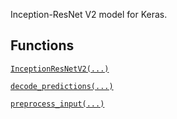 Inception-ResNet V2 model for Keras.



## Functions
[ `InceptionResNetV2(...)` ](https://tensorflow.google.cn/api_docs/python/tf/keras/applications/InceptionResNetV2)

[ `decode_predictions(...)` ](https://tensorflow.google.cn/api_docs/python/tf/keras/applications/inception_resnet_v2/decode_predictions)

[ `preprocess_input(...)` ](https://tensorflow.google.cn/api_docs/python/tf/keras/applications/inception_resnet_v2/preprocess_input)

